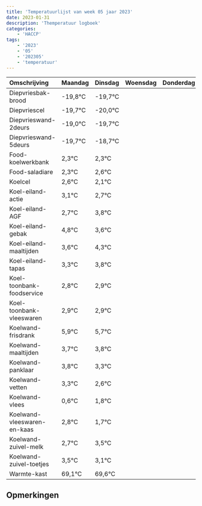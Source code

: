 ```yaml
---
title: 'Temperatuurlijst van week 05 jaar 2023'
date: 2023-01-31
description: 'Themperatuur logboek'
categories:
    - 'HACCP'
tags:
    - '2023'
    - '05'
    - '202305'
    - 'temperatuur'
---
```

|Omschrijving|Maandag|Dinsdag|Woensdag|Donderdag|Vrijdag|Zaterdag|Zondag|
|:---|:---|:---|:---|:---|:---|:---|:---|
|Diepvriesbak-brood|-19,8°C|-19,7°C| | | | | |
|Diepvriescel|-19,7°C|-20,0°C| | | | | |
|Diepvrieswand-2deurs|-19,0°C|-19,7°C| | | | | |
|Diepvrieswand-5deurs|-19,7°C|-18,7°C| | | | | |
|Food-koelwerkbank|2,3°C|2,3°C| | | | | |
|Food-saladiare|2,3°C|2,6°C| | | | | |
|Koelcel|2,6°C|2,1°C| | | | | |
|Koel-eiland-actie|3,1°C|2,7°C| | | | | |
|Koel-eiland-AGF|2,7°C|3,8°C| | | | | |
|Koel-eiland-gebak|4,8°C|3,6°C| | | | | |
|Koel-eiland-maaltijden|3,6°C|4,3°C| | | | | |
|Koel-eiland-tapas|3,3°C|3,8°C| | | | | |
|Koel-toonbank-foodservice|2,8°C|2,9°C| | | | | |
|Koel-toonbank-vleeswaren|2,9°C|2,9°C| | | | | |
|Koelwand-frisdrank|5,9°C|5,7°C| | | | | |
|Koelwand-maaltijden|3,7°C|3,8°C| | | | | |
|Koelwand-panklaar|3,8°C|3,3°C| | | | | |
|Koelwand-vetten|3,3°C|2,6°C| | | | | |
|Koelwand-vlees|0,6°C|1,8°C| | | | | |
|Koelwand-vleeswaren-en-kaas|2,8°C|1,7°C| | | | | |
|Koelwand-zuivel-melk|2,7°C|3,5°C| | | | | |
|Koelwand-zuivel-toetjes|3,5°C|3,1°C| | | | | |
|Warmte-kast|69,1°C|69,6°C| | | | | |

## Opmerkingen


